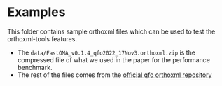 # Examples
This folder contains sample orthoxml files which can be used to test the orthoxml-tools features.

* The `data/FastOMA_v0.1.4_qfo2022_17Nov3.orthoxml.zip` is the compressed file of what we used in the paper for the performance benchmark.
* The rest of the files comes from the [official qfo orthoxml repository](https://github.com/qfo/orthoxml/tree/main)